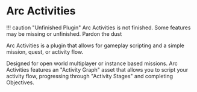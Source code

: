# Arc Activities

!!! caution "Unfinished Plugin"
    Arc Activities is not finished.  Some features may be missing or unfinished.  Pardon the dust

Arc Activities is a plugin that allows for gameplay scripting and a simple mission, quest, or activity flow.

Designed for open world multiplayer or instance based missions.  Arc Activities features an "Activity Graph" asset that allows you to script your activity flow, progressing through "Activity Stages" and completing Objectives.  

